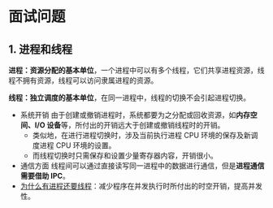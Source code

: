 # 面试问题

## 1. 进程和线程

**进程：资源分配的基本单位**，一个进程中可以有多个线程，它们共享进程资源，线程不拥有资源，线程可以访问隶属进程的资源。

**线程：独立调度的基本单位**，在同一进程中，线程的切换不会引起进程切换。

* 系统开销 由于创建或撤销进程时，系统都要为之分配或回收资源，如**内存空间、I/O 设备**等，所付出的开销远大于创建或撤销线程时的开销。
  * 类似地，在进行进程切换时，涉及当前执行进程 CPU 环境的保存及新调度进程 CPU 环境的设置。
  * 而线程切换时只需保存和设置少量寄存器内容，开销很小。
* 通信方面 线程间可以通过直接读写同一进程中的数据进行通信，但是**进程通信需要借助 IPC**。
* [为什么有进程还要线程](https://blog.csdn.net/N1314N/article/details/93711245)：减少程序在并发执行时所付出的时空开销，提高并发性。



